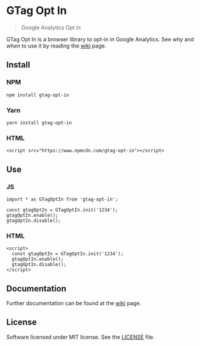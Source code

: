 # GTag Opt In
> Google Analytics Opt In

GTag Opt In is a browser library to opt-in in Google Analytics.
See _why_ and _when_ to use it by reading the [wiki](https://github.com/luciomartinez/gtag-opt-in/wiki) page. 

## Install

### NPM

    npm install gtag-opt-in

### Yarn    

    yarn install gtag-opt-in
    
### HTML

    <script src="https://www.npmcdn.com/gtag-opt-in"></script>

## Use

### JS
```
import * as GTagOptIn from 'gtag-opt-in';

const gtagOptIn = GTagOptIn.init('1234');
gtagOptIn.enable();
gtagOptIn.disable();
```

### HTML

```
<script>
  const gtagOptIn = GTagOptIn.init('1234');
  gtagOptIn.enable();
  gtagOptIn.disable();
</script>
```

## Documentation
Further documentation can be found at the [wiki](https://github.com/luciomartinez/gtag-opt-in/wiki) page.

## License
Software licensed under MIT license. See the [LICENSE](/LICENSE) file.
